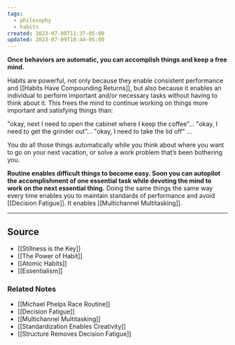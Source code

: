```yaml
---
tags:
  - philosophy
  - habits
created: 2023-07-08T11:37-05:00
updated: 2023-07-09T10:44-05:00
---
```

**Once behaviors are automatic, you can accomplish things and keep a free mind.**

Habits are powerful, not only because they enable consistent performance and [[Habits Have Compounding Returns]], but also because it enables an individual to perform important and/or necessary tasks without having to think about it. This frees the mind to continue working on things more important and satisfying things than: 

"okay, next I need to open the cabinet where I keep the coffee"...
"okay, I need to get the grinder out"...
"okay, I need to take the lid off" ...

You do all those things automatically while you think about where you want to go on your next vacation, or solve a work problem that’s been bothering you.

**Routine enables difficult things to become easy. Soon you can autopilot the accomplishment of one essential task while devoting the mind to work on the next essential thing.** Doing the same things the same way every time enables you to maintain standards of performance and avoid [[Decision Fatigue]].  It enables [[Multichannel Multitasking]]. 

---

## Source
- [[Stillness is the Key]]
- [[The Power of Habit]]
- [[Atomic Habits]]
- [[Essentialism]]

### Related Notes
- [[Michael Phelps Race Routine]]
- [[Decision Fatigue]]
- [[Multichannel Multitasking]]
- [[Standardization Enables Creativity]]
- [[Structure Removes Decision Fatigue]]